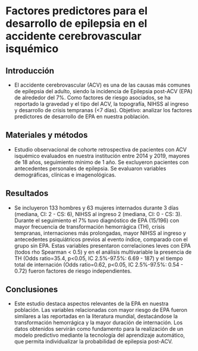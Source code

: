 # Factores predictores para el desarrollo de epilepsia en el accidente cerebrovascular isquémico

## Introducción 

- El accidente cerebrovascular (ACV) es una de las causas más comunes de epilepsia del adulto, siendo la incidencia de Epilepsia post-ACV (EPA) de alrededor del 7%. Como factores de riesgo asociados, se ha reportado la gravedad y el tipo del ACV, la topografía, NIHSS al ingreso y desarrollo de crisis tempranas (<7 días). Objetivo: analizar los factores predictores de desarrollo de EPA en nuestra población. 

## Materiales y métodos

- Estudio observacional de cohorte retrospectiva de pacientes con ACV isquémico evaluados en nuestra institución entre 2014 y 2019, mayores de 18 años, seguimiento mínimo de 1 año. Se excluyeron pacientes con antecedentes personales de epilepsia. Se evaluaron variables demográficas, clínicas e imagenológicas. 

## Resultados

- Se incluyeron 133 hombres y 63 mujeres internados durante 3 días (mediana, CI: 2 - CS: 6), NIHSS al ingreso 2 (mediana, CI: 0 - CS: 3).  Durante el seguimiento el 7% tuvo diagnóstico de EPA (15/196) con mayor frecuencia de transformación hemorrágica (TH), crisis tempranas, internaciones más prolongadas, mayor NIHSS al ingreso  y antecedentes psiquiátricos previos al evento índice, comparado con el grupo sin EPA. Estas variables presentaron correlaciones leves con EPA (todos rho Spearman < 0.5) y en el análisis multivariable la presencia de TH (Odds ratio=35.4, p<0.05, IC 2.5%-97.5%: 6.69 - 187) y el tiempo total de internación (Odds ratio=0.62, p<0.05, IC 2.5%-97.5%: 0.54 - 0.72) fueron factores de riesgo independientes.

## Conclusiones

- Este estudio destaca aspectos relevantes de la EPA en nuestra población. Las variables relacionadas con mayor riesgo de EPA fueron similares a las reportadas en la literatura mundial, destacándose la transformación hemorrágica y la mayor duración de internación. Los datos obtenidos servirán como fundamento para la realización de un modelo predictivo mediante la tecnología del aprendizaje automático, que permita individualizar la probabilidad de epilepsia post-ACV. 

